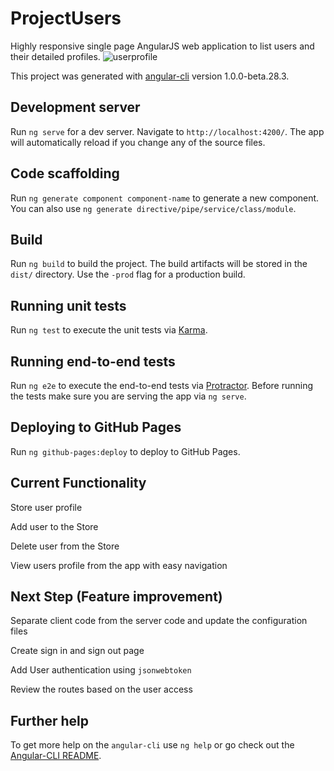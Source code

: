 # ProjectUsers
Highly responsive single page AngularJS web application to list users and their detailed profiles.
![userprofile](https://user-images.githubusercontent.com/23619819/29158878-9af7dfb6-7d7a-11e7-9bef-69d478cc0511.gif)

This project was generated with [angular-cli](https://github.com/angular/angular-cli) version 1.0.0-beta.28.3.

## Development server
Run `ng serve` for a dev server. Navigate to `http://localhost:4200/`. The app will automatically reload if you change any of the source files.

## Code scaffolding

Run `ng generate component component-name` to generate a new component. You can also use `ng generate directive/pipe/service/class/module`.

## Build

Run `ng build` to build the project. The build artifacts will be stored in the `dist/` directory. Use the `-prod` flag for a production build.

## Running unit tests

Run `ng test` to execute the unit tests via [Karma](https://karma-runner.github.io).

## Running end-to-end tests

Run `ng e2e` to execute the end-to-end tests via [Protractor](http://www.protractortest.org/).
Before running the tests make sure you are serving the app via `ng serve`.

## Deploying to GitHub Pages

Run `ng github-pages:deploy` to deploy to GitHub Pages.



## Current Functionality

Store user profile

Add user to the Store

Delete user from the Store

View users profile from the app with easy navigation


## Next Step (Feature improvement)

Separate client code from the server code and update the configuration files

Create sign in and sign out page

Add User authentication using `jsonwebtoken`

Review the routes based on the user access

## Further help

To get more help on the `angular-cli` use `ng help` or go check out the [Angular-CLI README](https://github.com/angular/angular-cli/blob/master/README.md).
